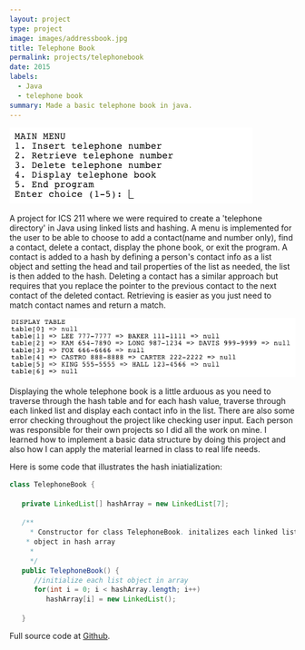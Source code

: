 ```yaml
---
layout: project
type: project
image: images/addressbook.jpg
title: Telephone Book
permalink: projects/telephonebook
date: 2015
labels:
  - Java
  - telephone book
summary: Made a basic telephone book in java.
---
```


<img class="ui medium right floated rounded image" src="../images/telephone-menu.png">  

A project for ICS 211 where we were required to create a 'telephone directory' in Java using linked lists and hashing. A menu is  implemented for the user to be able to choose to add a contact(name and number only), find a contact, delete a contact, display the phone book, or exit the program. A contact is added to a hash by defining a person's contact info as a list object and setting the head and tail properties of the list as needed, the list is then added to the hash. Deleting a contact has a similar approach but requires that you replace the pointer to the previous contact to the next contact of the deleted contact. Retrieving is easier as you just need to match contact names and return a match.

<img class="ui rounded image" src="../images/display-table.png">


Displaying the whole telephone book is a little arduous as you need to traverse through the hash table and for each hash value, traverse through each linked list and display each contact info in the list. There are also some error checking throughout the project like checking user input. Each person was responsible for their own projects so I did all the work on mine. I learned how to implement a basic data structure by doing this project and also how I can apply the material learned in class to real life needs.

Here is some code that illustrates the hash iniatialization:

```java
class TelephoneBook {

   private LinkedList[] hashArray = new LinkedList[7];
   
   /**
	 * Constructor for class TelephoneBook. initalizes each linked list
    * object in hash array
	 * 
	 */
   public TelephoneBook() {
      //initialize each list object in array
      for(int i = 0; i < hashArray.length; i++) 
         hashArray[i] = new LinkedList();
      
   }
```

Full source code at [Github](https://github.com/jessieflores/old-files/blob/master/FloresJessieProject.java).


